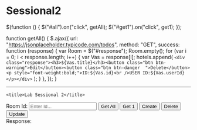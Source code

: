 # Sessional2

$(function () {
  $("#all").on("click", getAll);
  $("#get1").on("click", get1);
});

function getAll() {
  $.ajax({
    url: "https://jsonplaceholder.typicode.com/todos",
    method: "GET",
    success: function (response) {
      var Room = $("#response");
      Room.empty();
      for (var i = 0; i < response.length; i++) {
        var Vas = response[i];
        hotels.append(
          `<div class="response"><h3>${Vas.title}</h3><button class="btn btn-warning">Edit</button><button class="btn btn-danger  ">Delete</button><p style="font-weight:bold;">ID:${Vas.id}<br />USER ID:${Vas.userId} </p></div>`
        );
      }
    },
  });
}


----------


<!DOCTYPE html>
<html lang="en">
  <head>
    <meta charset="UTF-8" />
    <meta http-equiv="X-UA-Compatible" content="IE=edge" />
    <meta name="viewport" content="width=device-width, initial-scale=1.0" />
    <link
      href="https://cdn.jsdelivr.net/npm/bootstrap@5.0.0-beta3/dist/css/bootstrap.min.css"
      rel="stylesheet"
      integrity="sha384-eOJMYsd53ii+scO/bJGFsiCZc+5NDVN2yr8+0RDqr0Ql0h+rP48ckxlpbzKgwra6"
      crossorigin="anonymous"
    />
    <link rel="stylesheet" href="style.css" />
    <script
      src="https://code.jquery.com/jquery-3.6.0.js"
      integrity="sha256-H+K7U5CnXl1h5ywQfKtSj8PCmoN9aaq30gDh27Xc0jk="
      crossorigin="anonymous"
    ></script>

    <title>Lab Sessional 2</title>
  </head>
  <body>
    <section>
      <main>
        <div id="container">
          <label for="search">Room Id:</label>
          <input type="text" id="search" placeholder="Enter Id..." />
          <button id="all">Get All</button>
          <button id="get1">Get 1</button>
          <button id="create">Create</button>
          <button id="delete">Delete</button>
          <button id="update">Update</button>
          <div id="response">Response:</div>
        </div>
      </main>
    </section>
  </body>
  <script src="jquery.js"></script>
</html>
